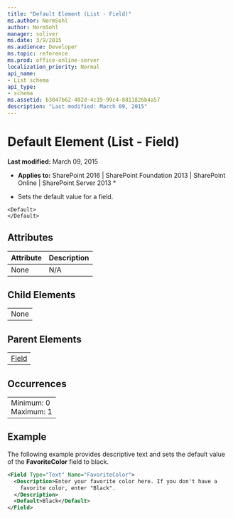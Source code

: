 ```yaml
---
title: "Default Element (List - Field)"
ms.author: NormSohl
author: NormSohl
manager: soliver
ms.date: 3/9/2015
ms.audience: Developer
ms.topic: reference
ms.prod: office-online-server
localization_priority: Normal
api_name:
- List schema
api_type:
- schema
ms.assetid: b3047b62-402d-4c19-99c4-8811826b4a57
description: "Last modified: March 09, 2015"
---
```


# Default Element (List - Field)

 **Last modified:** March 09, 2015 
  
 * **Applies to:** SharePoint 2016 | SharePoint Foundation 2013 | SharePoint Online | SharePoint Server 2013 * 
  
- Sets the default value for a field.
    
```
<Default>
</Default>
```

## Attributes

|**Attribute**|**Description**|
|:-----|:-----|
|None  <br/> |N/A  <br/> |
   
## Child Elements

||
|:-----|
|None |
   
## Parent Elements

||
|:-----|
|[Field](field-element-list.md)|
   
## Occurrences

||
|:-----|
|Minimum: 0  <br/> Maximum: 1  <br/> |
   
## Example

The following example provides descriptive text and sets the default value of the **FavoriteColor** field to black. 
  
```XML
<Field Type="Text" Name="FavoriteColor">
  <Description>Enter your favorite color here. If you don't have a 
    favorite color, enter "Black".
  </Description>
  <Default>Black</Default>
</Field>
```


